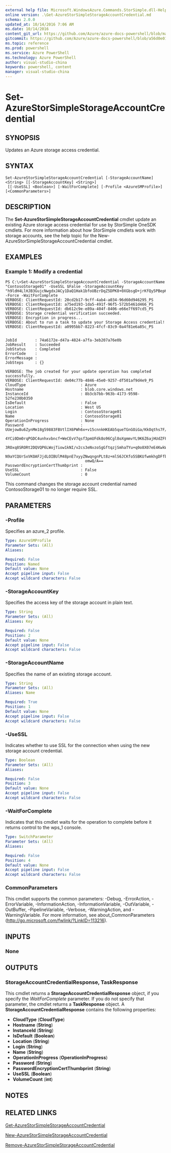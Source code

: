 ```yaml
---
external help file: Microsoft.WindowsAzure.Commands.StorSimple.dll-Help.xml
online version: .\Get-AzureStorSimpleStorageAccountCredential.md
schema: 2.0.0
updated_at: 10/14/2016 7:06 AM
ms.date: 10/14/2016
content_git_url: https://github.com/Azure/azure-docs-powershell/blob/master/azureps-cmdlets-docs/ServiceManagement/Azure.StorSimple/v1.0/CmdletMDs/Set-AzureStorSimpleStorageAccountCredential.md
gitcommit: https://github.com/Azure/azure-docs-powershell/blob/a56d0e01e65c2c33aa2af13dd29addc94ead6e88/azureps-cmdlets-docs/ServiceManagement/Azure.StorSimple/v1.0/CmdletMDs/Set-AzureStorSimpleStorageAccountCredential.md
ms.topic: reference
ms.prod: powershell
ms.service: Azure PowerShell
ms.technology: Azure PowerShell
author: visual-studio-china
keywords: powershell, content
manager: visual-studio-china
---
```


# Set-AzureStorSimpleStorageAccountCredential

## SYNOPSIS
Updates an Azure storage access credential.

## SYNTAX

```
Set-AzureStorSimpleStorageAccountCredential [-StorageAccountName] <String> [[-StorageAccountKey] <String>]
 [[-UseSSL] <Boolean>] [-WaitForComplete] [-Profile <AzureSMProfile>] [<CommonParameters>]
```

## DESCRIPTION
The **Set-AzureStorSimpleStorageAccountCredential** cmdlet update an existing Azure storage access credential for use by StorSimple OneSDK cmdlets.
For more information about how StorSimple cmdlets work with storage accounts, see the help topic for the New-AzureStorSimpleStorageAccountCredential cmdlet.

## EXAMPLES

### Example 1: Modify a credential
```
PS C:\>Set-AzureStorSimpleStorageAccountCredential -StorageAccountName "ContosoStorage01" -UseSSL $False -StorageAccountKey "h9ldH4LlHJB3GujcNwgdxJACy1DaQ1Hak1bfoUBzrDqZ5DPK8+0XGbsgD+jrKfQy5PBepKpYobMViLaOC2XMdg==" -Force -WaitForComplete
VERBOSE: ClientRequestId: 20cd2b17-9cff-4ab4-a034-96d60d946295_PS
VERBOSE: ClientRequestId: a75ed193-1da5-491f-96f5-572b5461d466_PS
VERBOSE: ClientRequestId: db612c9e-e89a-404f-8406-e66e7f697cd5_PS
VERBOSE: Storage credential verification succeeded. 
VERBOSE: Encryption in progress... 
VERBOSE: About to run a task to update your Storage Access credential! 
VERBOSE: ClientRequestId: a0995bb7-8223-4fcf-83c9-0a4f81e6a85c_PS


JobId        : 74a6172e-d47a-4824-a7fa-3eb207a76e0b
JobResult    : Succeeded
JobStatus    : Completed
ErrorCode    : 
ErrorMessage : 
JobSteps     : {}

VERBOSE: The job created for your update operation has completed successfully. 
VERBOSE: ClientRequestId: de04c77b-4846-45e0-9257-df501af9d4e9_PS
CloudType                        : Azure
Hostname                         : blob.core.windows.net
InstanceId                       : 8b3cb7bb-963b-4173-9598-52fe230b0350
IsDefault                        : False
Location                         : West US
Login                            : ContosoStorage01
Name                             : ContosoStorage01
OperationInProgress              : None
Password                         : UUejow8u6ZynMm18g59883FBVtlIX6PWh6x+v15cnnkHKEAb5queTGnGOiGa/KkOqths7F/umDz+wUUB8zzq
                                   4YCi0Dm0rqPGDC4unhxvbncf+WeCEvV7qsf3pmUFdk8o96Cgl8oXgmmvYL9K6Z6ajHUdZFFlq9WqUpz2vBbz
                                   3ROxq8SRORt2DQVQP6LWojTiow1kNI/v2cs3eNvzoSgGftqzjSmhaTYu+q0o8X07eE4KwkWhQrRX24seH2Lg
                                   N9aYCQUrSxVKOAFJjdLOIBUlM48pnE7xyyZNwqngnPLt8z+mlS6JCKfo5SBKUfwmkhgDFfbVwB3jqC/sV/G6
                                   omwQ/A==
PasswordEncryptionCertThumbprint : 
UseSSL                           : False
VolumeCount                      : 0
```

This command changes the storage account credential named ContosoStorage01 to no longer require SSL.

## PARAMETERS

### -Profile
Specifies an azure_2 profile.

```yaml
Type: AzureSMProfile
Parameter Sets: (All)
Aliases: 

Required: False
Position: Named
Default value: None
Accept pipeline input: False
Accept wildcard characters: False
```

### -StorageAccountKey
Specifies the access key of the storage account in plain text.

```yaml
Type: String
Parameter Sets: (All)
Aliases: Key

Required: False
Position: 2
Default value: None
Accept pipeline input: False
Accept wildcard characters: False
```

### -StorageAccountName
Specifies the name of an existing storage account.

```yaml
Type: String
Parameter Sets: (All)
Aliases: Name

Required: True
Position: 1
Default value: None
Accept pipeline input: False
Accept wildcard characters: False
```

### -UseSSL
Indicates whether to use SSL for the connection when using the new storage account credential.

```yaml
Type: Boolean
Parameter Sets: (All)
Aliases: 

Required: False
Position: 3
Default value: None
Accept pipeline input: False
Accept wildcard characters: False
```

### -WaitForComplete
Indicates that this cmdlet waits for the operation to complete before it returns control to the wps_1 console.

```yaml
Type: SwitchParameter
Parameter Sets: (All)
Aliases: 

Required: False
Position: 4
Default value: None
Accept pipeline input: False
Accept wildcard characters: False
```

### CommonParameters
This cmdlet supports the common parameters: -Debug, -ErrorAction, -ErrorVariable, -InformationAction, -InformationVariable, -OutVariable, -OutBuffer, -PipelineVariable, -Verbose, -WarningAction, and -WarningVariable. For more information, see about_CommonParameters (http://go.microsoft.com/fwlink/?LinkID=113216).

## INPUTS

### None

## OUTPUTS

### StorageAccountCredentialResponse, TaskResponse
This cmdlet returns a **StorageAccountCredentialResponse** object, if you specify the *WaitForComplete* parameter.
If you do not specify that parameter, the cmdlet returns a **TaskResponse** object.
A **StorageAccountCredentialResponse** contains the following properties: 

- **CloudType** (**CloudType**)
- **Hostname** (**String**)
- **InstanceId** (**String**)
- **IsDefault** (**Boolean**)
- **Location** (**String**)
- **Login** (**String**)
- **Name** (**String**)
- **OperationInProgress** (**OperationInProgress**)
- **Password** (**String**)
- **PasswordEncryptionCertThumbprint** (**String**)
- **UseSSL** (**Boolean**)
- **VolumeCount** (**int**)

## NOTES

## RELATED LINKS

[Get-AzureStorSimpleStorageAccountCredential](.\Get-AzureStorSimpleStorageAccountCredential.md)

[New-AzureStorSimpleStorageAccountCredential](.\New-AzureStorSimpleStorageAccountCredential.md)

[Remove-AzureStorSimpleStorageAccountCredential](.\Remove-AzureStorSimpleStorageAccountCredential.md)

